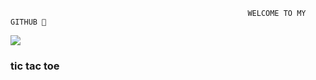                                                          WELCOME TO MY GITHUB 🌷

<img src="https://i.pinimg.com/originals/14/1c/32/141c322407490d6f1dd626b8aebf04c1.gif">


<h3>tic tac toe</h3>
<a href="https://sillyraiden.github.io/tic-tac-toe/">
